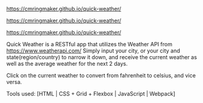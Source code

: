 https://cmringmaker.github.io/quick-weather/

https://cmringmaker.github.io/quick-weather/

https://cmringmaker.github.io/quick-weather/

Quick Weather is a RESTful app that utilizes the Weather API from https://www.weatherapi.com/
Simply input your city, or your city and state(region/country) to narrow it down, and receive the current weather as well as the average weather for the next 2 days.

Click on the current weather to convert from fahrenheit to celsius, and vice versa.

Tools used:
[HTML | CSS + Grid + Flexbox | JavaScript | Webpack]
